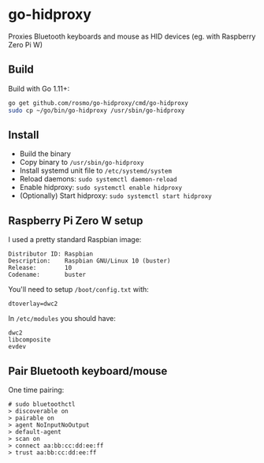 # go-hidproxy

Proxies Bluetooth keyboards and mouse as HID devices (eg. with Raspberry Zero Pi W)

## Build

Build with Go 1.11+:

```sh
go get github.com/rosmo/go-hidproxy/cmd/go-hidproxy
sudo cp ~/go/bin/go-hidproxy /usr/sbin/go-hidproxy
```

## Install

  - Build the binary
  - Copy binary to `/usr/sbin/go-hidproxy`
  - Install systemd unit file to `/etc/systemd/system`
  - Reload daemons: `sudo systemctl daemon-reload`
  - Enable hidproxy: `sudo systemctl enable hidproxy`
  - (Optionally) Start hidproxy: `sudo systemctl start hidproxy`

## Raspberry Pi Zero W setup

I used a pretty standard Raspbian image:
```
Distributor ID: Raspbian
Description:    Raspbian GNU/Linux 10 (buster)
Release:        10
Codename:       buster
```

You'll need to setup `/boot/config.txt` with:
````
dtoverlay=dwc2
````

In `/etc/modules` you should have:
```
dwc2
libcomposite
evdev
```

## Pair Bluetooth keyboard/mouse

One time pairing:

```
# sudo bluetoothctl
> discoverable on
> pairable on
> agent NoInputNoOutput
> default-agent
> scan on
> connect aa:bb:cc:dd:ee:ff
> trust aa:bb:cc:dd:ee:ff
```